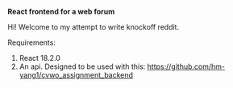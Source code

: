 **React frontend for a web forum**

Hi! Welcome to my attempt to write knockoff reddit.

Requirements:
  1. React 18.2.0
  2. An api. Designed to be used with this: https://github.com/hm-yang1/cvwo_assignment_backend

